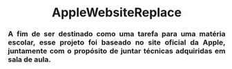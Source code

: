 
<h1 align="center">AppleWebsiteReplace</h1>


<h3 align="justify">A fim de ser destinado como uma tarefa para uma matéria escolar, esse projeto foi baseado no site oficial da Apple, juntamente com o propósito de juntar técnicas adquiridas em sala de aula.</h3>

